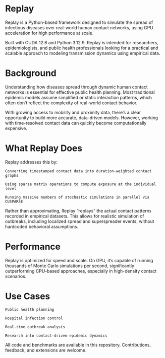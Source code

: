 # Replay
Replay is a Python-based framework designed to simulate the spread of infectious diseases over real-world human contact networks, using GPU acceleration for high performance at scale.

Built with CUDA 12.8 and Python 3.12.9, Replay is intended for researchers, epidemiologists, and public health professionals looking for a practical and scalable approach to modeling transmission dynamics using empirical data.

# Background

Understanding how diseases spread through dynamic human contact networks is essential for effective public health planning. Most traditional epidemic models assume simplified or static interaction patterns, which often don’t reflect the complexity of real-world contact behavior.

With growing access to mobility and proximity data, there’s a clear opportunity to build more accurate, data-driven models. However, working with time-resolved contact data can quickly become computationally expensive.

# What Replay Does

Replay addresses this by:

    Converting timestamped contact data into duration-weighted contact graphs

    Using sparse matrix operations to compute exposure at the individual level

    Running massive numbers of stochastic simulations in parallel via CUSPARSE
Rather than approximating, Replay “replays” the actual contact patterns recorded in empirical datasets. This allows for realistic simulation of outbreaks, including localized spread and superspreader events, without hardcoded behavioral assumptions.

# Performance

Replay is optimized for speed and scale. On GPU, it’s capable of running thousands of Monte Carlo simulations per second, significantly outperforming CPU-based approaches, especially in high-density contact scenarios.


# Use Cases

    Public health planning

    Hospital infection control

    Real-time outbreak analysis

    Research into contact-driven epidemic dynamics

All code and benchmarks are available in this repository. Contributions, feedback, and extensions are welcome.
